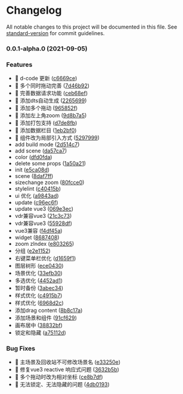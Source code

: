 # Changelog

All notable changes to this project will be documented in this file. See [standard-version](https://github.com/conventional-changelog/standard-version) for commit guidelines.

### 0.0.1-alpha.0 (2021-09-05)


### Features

* 🎸 d-code 更新 ([c6669ce](https://github.com/fish-uncle/dorring-sdk/commit/c6669ce36f73768a23e64bb9f3bc6f2150609537))
* 🎸 多个同时拖动完善 ([7d46b92](https://github.com/fish-uncle/dorring-sdk/commit/7d46b925fd42a1dedb39445c098c513b21f1fe32))
* 🎸 完善数据请求功能 ([ceb68ef](https://github.com/fish-uncle/dorring-sdk/commit/ceb68ef5644ef608df691c58b24a90f53e0c2034))
* 🎸 添加dts自动生成 ([2265699](https://github.com/fish-uncle/dorring-sdk/commit/2265699f3e73bc9c97f910699cff638fe54a6b56))
* 🎸 添加多个拖动 ([965852f](https://github.com/fish-uncle/dorring-sdk/commit/965852fe29fe0a61e639f9d31d82c3951e99cff5))
* 🎸 添加左上角zoom ([9d8b7a5](https://github.com/fish-uncle/dorring-sdk/commit/9d8b7a5a8506e6f940ff6af5b70dd8f2b2be58f3))
* 🎸 添加打包支持 ([d7de8fb](https://github.com/fish-uncle/dorring-sdk/commit/d7de8fb59dd01d03fb3999a8cfaf4d56822576f5))
* 🎸 添加数据栏目 ([1eb2bf0](https://github.com/fish-uncle/dorring-sdk/commit/1eb2bf08327488ddc7e2ace0499aad2b9dddb25e))
* 🎸 组件改为局部引入方式 ([5297999](https://github.com/fish-uncle/dorring-sdk/commit/5297999dc9761ab4d8e11af4c8718bd525f9e0d8))
* add build mode ([2d514c7](https://github.com/fish-uncle/dorring-sdk/commit/2d514c7aa074f492d99c245eeb9efe328f802656))
* add scene ([da57ca7](https://github.com/fish-uncle/dorring-sdk/commit/da57ca7a2e922ee25c568c89b5c1599dc2941e1c))
* color ([dfd0fda](https://github.com/fish-uncle/dorring-sdk/commit/dfd0fda4ace94a5efb58c7b627deda587c386015))
* delete some props ([1a50a21](https://github.com/fish-uncle/dorring-sdk/commit/1a50a21307b6821a5526bda512a84c1e32437e29))
* init ([e5ca08d](https://github.com/fish-uncle/dorring-sdk/commit/e5ca08df84ffec18aa98295345b264adae28c92e))
* scene ([8daf7ff](https://github.com/fish-uncle/dorring-sdk/commit/8daf7ffeec8873f84af234401f4024eff7bd007b))
* sizechange zoom ([80fcce0](https://github.com/fish-uncle/dorring-sdk/commit/80fcce065f1078516ac51175f0c331e1a0833213))
* stylelint ([c40415b](https://github.com/fish-uncle/dorring-sdk/commit/c40415b3f43f3990ae03c0e631b7f242bd80222d))
* ui 优化 ([a9843ad](https://github.com/fish-uncle/dorring-sdk/commit/a9843addfd327e3a9a84ef2fd311988b97289f03))
* update ([c96ec6f](https://github.com/fish-uncle/dorring-sdk/commit/c96ec6f67e76fd33d0ed757f235021895e3e0f13))
* update vue3 ([069e3ec](https://github.com/fish-uncle/dorring-sdk/commit/069e3ec9a93973fecb8c2cecd4da2cd37c4db2a2))
* vdr兼容vue3 ([21c3c73](https://github.com/fish-uncle/dorring-sdk/commit/21c3c731d0b22853dc9eb12d40e9f6110a0e7fb3))
* vdr兼容vue3 ([55928df](https://github.com/fish-uncle/dorring-sdk/commit/55928dfff0028d41112d4c283ac941ed44d30cf7))
* vue3兼容 ([f4df45a](https://github.com/fish-uncle/dorring-sdk/commit/f4df45afeeabd0cb84c99fa336ad00da9b14419c))
* widget ([8687408](https://github.com/fish-uncle/dorring-sdk/commit/86874084bac91a7917f4ef660936b81c76b78903))
* zoom zIndex ([e803265](https://github.com/fish-uncle/dorring-sdk/commit/e8032655328f6d6547af1dbde9778dcf60f2a4fe))
* 分组 ([e2e1152](https://github.com/fish-uncle/dorring-sdk/commit/e2e1152a8e507c97c285d4203678dfc7a45e6b0f))
* 右键菜单栏优化 ([d1659f1](https://github.com/fish-uncle/dorring-sdk/commit/d1659f172c4a06b9956f3006b13c935071eaf202))
* 图层树形 ([ece0430](https://github.com/fish-uncle/dorring-sdk/commit/ece0430a201dab00bf774fe3dda8f20a978a5d82))
* 场景优化 ([33efb30](https://github.com/fish-uncle/dorring-sdk/commit/33efb303a2744162fccba4ddb207429d1e64ab6b))
* 多选优化 ([4452ad1](https://github.com/fish-uncle/dorring-sdk/commit/4452ad16291f8fd5213b2df495a705b3379d2366))
* 暂时备份 ([3abec34](https://github.com/fish-uncle/dorring-sdk/commit/3abec347bbf5a2d4959fe1e01926b1dad608b08f))
* 样式优化 ([c4915b7](https://github.com/fish-uncle/dorring-sdk/commit/c4915b7641355425b1208d6a210ea2551d0c2ae0))
* 样式优化 ([6968d2c](https://github.com/fish-uncle/dorring-sdk/commit/6968d2c7c53beeacf578bbc8812d928bf06823a9))
* 添加drag content ([8b8c17a](https://github.com/fish-uncle/dorring-sdk/commit/8b8c17ab36e8367192855ffe521577872a7e70d0))
* 添加场景和组件 ([91cf629](https://github.com/fish-uncle/dorring-sdk/commit/91cf6290ec054e9b4e61735b02f34d164348a7f5))
* 画布居中 ([38832bf](https://github.com/fish-uncle/dorring-sdk/commit/38832bff76f6966af7bf891707ee58e82cdf858c))
* 锁定和隐藏 ([a75112d](https://github.com/fish-uncle/dorring-sdk/commit/a75112d33c7f8a53264adeff1cdd36cff68c4957))


### Bug Fixes

* 🐞 主场景及回收站不可修改场景名 ([e33250e](https://github.com/fish-uncle/dorring-sdk/commit/e33250e2d24410afbc5313387496e3efff4aca96))
* 🐞 修复vue3 reactive 响应式问题 ([3632b5b](https://github.com/fish-uncle/dorring-sdk/commit/3632b5bfa8eebf9369b53d2a9820da4a770a9ea6))
* 🐞 多个拖动时改为相对坐标 ([ce8b7df](https://github.com/fish-uncle/dorring-sdk/commit/ce8b7df0170420c5c9c34f03ba9aa119538a3d55))
* 🐞 无法锁定、无法隐藏的问题 ([4db0193](https://github.com/fish-uncle/dorring-sdk/commit/4db0193916ace571f5cabd8199bb74437f1fa342))
